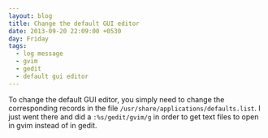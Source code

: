 ```yaml
---
layout: blog
title: Change the default GUI editor
date: 2013-09-20 22:09:00 +0530
day: Friday
tags:
  - log message
  - gvim
  - gedit
  - default gui editor
---
```


To change the default GUI editor, you simply need to change the corresponding records in the file `/usr/share/applications/defaults.list`. I just went there and did a `:%s/gedit/gvim/g` in order to get text files to open in gvim instead of in gedit.
